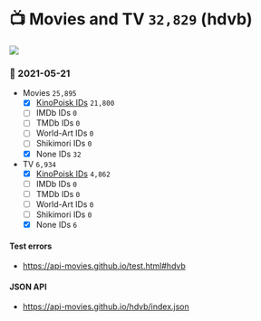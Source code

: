 # :tv: Movies and TV `32,829` (hdvb)

<a href="https://API-Movies.github.io"><img src="https://API-Movies.github.io/banner.png?cache"></a>

### :date: 2021-05-21
- Movies `25,895`
  - [x] <a href="https://API-Movies.github.io/hdvb/movie_kinopoisk_ids.json">KinoPoisk IDs</a> `21,800`
  - [ ] IMDb IDs `0`
  - [ ] TMDb IDs `0`
  - [ ] World-Art IDs `0`
  - [ ] Shikimori IDs `0`
  - [x] None IDs `32`
- TV `6,934`
  - [x] <a href="https://API-Movies.github.io/hdvb/tv_kinopoisk_ids.json">KinoPoisk IDs</a> `4,862`
  - [ ] IMDb IDs `0`
  - [ ] TMDb IDs `0`
  - [ ] World-Art IDs `0`
  - [ ] Shikimori IDs `0`
  - [x] None IDs `6`
#### Test errors
- <a href='https://api-movies.github.io/test.html#hdvb'>https://api-movies.github.io/test.html#hdvb</a>
#### JSON API
- <a href='https://api-movies.github.io/hdvb/index.json'>https://api-movies.github.io/hdvb/index.json</a>
